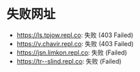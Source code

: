 # 失败网址
- https://ls.tpjow.repl.co: 失败 (403
Failed)
- https://v.chavir.repl.co: 失败 (403
Failed)
- https://jsn.limkon.repl.co: 失败 (Failed)
- https://tr--slind.repl.co: 失败 (Failed)
